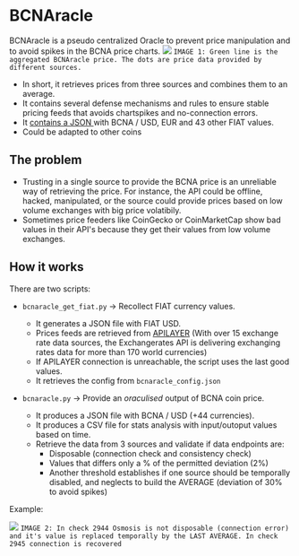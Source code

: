 # BCNAracle
BCNAracle is a pseudo centralized Oracle to prevent price manipulation and to avoid spikes in the BCNA price charts.
![](https://i.imgur.com/FpbCiih.jpg)
`IMAGE 1: Green line is the aggregated BCNAracle price. The dots are price data provided by different sources.`

* In short, it retrieves prices from three sources and combines them to an average.
* It contains several defense mechanisms and rules to ensure stable pricing feeds that avoids chartspikes and no-connection errors.
* It [contains a JSON ](https://bcnaracle.bitcanna.io/bcnaracle.json)with BCNA / USD, EUR and 43 other FIAT values. 
* Could be adapted to other coins

## The problem
* Trusting in a single source to provide the BCNA price is an unreliable way of retrieving the price. For instance, the API could be offline, hacked, manipulated, or the source could provide prices based on low volume exchanges with big price volatibily. 
* Sometimes price feeders like CoinGecko or CoinMarketCap show bad values in their API's because they get their values from low volume exchanges.

## How it works
There are two scripts:
- `bcnaracle_get_fiat.py` -> Recollect FIAT currency values. 
    - It generates a JSON file with FIAT USD.
    - Prices feeds are retrieved from [APILAYER](https://apilayer.com/marketplace/exchangerates_data-api) (With over 15 exchange rate data sources, the Exchangerates API is delivering exchanging rates data for more than 170 world currencies)
    - If APILAYER connection is unreachable, the script uses the last good values.
    - It retrieves the config from `bcnaracle_config.json`

- `bcnaracle.py` -> Provide an _oraculised_ output of BCNA coin price.
    - It produces a JSON file with BCNA / USD (+44 currencies).
    - It produces a CSV file for stats analysis with input/outoput values based on time.
    - Retrieve the data from 3 sources and validate if data endpoints are:
        - Disposable (connection check and consistency check)
        - Values that differs only a % of the permitted deviation (2%)
        - Another threshold establishes if one source should be temporally disabled, and neglects to build the AVERAGE (deviation of 30% to avoid spikes)

Example:

![](https://i.imgur.com/DkPcfwk.jpg)
`IMAGE 2: In check 2944 Osmosis is not disposable (connection error) and it's value is replaced temporally by the LAST AVERAGE. In check 2945 connection is recovered`
